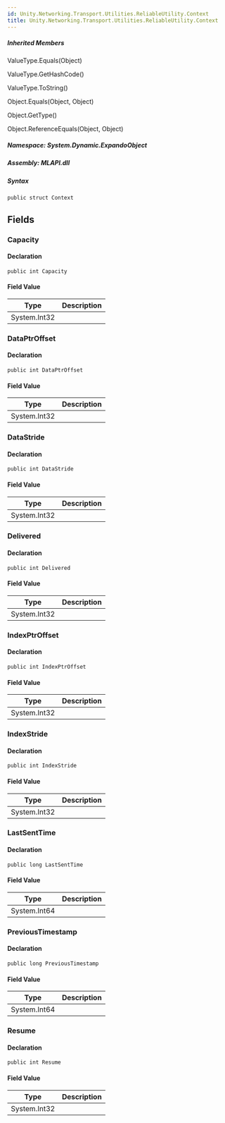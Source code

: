 ```yaml
---  
id: Unity.Networking.Transport.Utilities.ReliableUtility.Context  
title: Unity.Networking.Transport.Utilities.ReliableUtility.Context  
---
```


<div class="markdown level0 summary">

</div>

<div class="markdown level0 conceptual">

</div>

<div class="inheritedMembers">

##### Inherited Members

<div>

ValueType.Equals(Object)

</div>

<div>

ValueType.GetHashCode()

</div>

<div>

ValueType.ToString()

</div>

<div>

Object.Equals(Object, Object)

</div>

<div>

Object.GetType()

</div>

<div>

Object.ReferenceEquals(Object, Object)

</div>

</div>

##### **Namespace**: System.Dynamic.ExpandoObject

##### **Assembly**: MLAPI.dll

##### Syntax

    public struct Context

## Fields

### Capacity

<div class="markdown level1 summary">

</div>

<div class="markdown level1 conceptual">

</div>

#### Declaration

    public int Capacity

#### Field Value

| Type         | Description |
|--------------|-------------|
| System.Int32 |             |

### DataPtrOffset

<div class="markdown level1 summary">

</div>

<div class="markdown level1 conceptual">

</div>

#### Declaration

    public int DataPtrOffset

#### Field Value

| Type         | Description |
|--------------|-------------|
| System.Int32 |             |

### DataStride

<div class="markdown level1 summary">

</div>

<div class="markdown level1 conceptual">

</div>

#### Declaration

    public int DataStride

#### Field Value

| Type         | Description |
|--------------|-------------|
| System.Int32 |             |

### Delivered

<div class="markdown level1 summary">

</div>

<div class="markdown level1 conceptual">

</div>

#### Declaration

    public int Delivered

#### Field Value

| Type         | Description |
|--------------|-------------|
| System.Int32 |             |

### IndexPtrOffset

<div class="markdown level1 summary">

</div>

<div class="markdown level1 conceptual">

</div>

#### Declaration

    public int IndexPtrOffset

#### Field Value

| Type         | Description |
|--------------|-------------|
| System.Int32 |             |

### IndexStride

<div class="markdown level1 summary">

</div>

<div class="markdown level1 conceptual">

</div>

#### Declaration

    public int IndexStride

#### Field Value

| Type         | Description |
|--------------|-------------|
| System.Int32 |             |

### LastSentTime

<div class="markdown level1 summary">

</div>

<div class="markdown level1 conceptual">

</div>

#### Declaration

    public long LastSentTime

#### Field Value

| Type         | Description |
|--------------|-------------|
| System.Int64 |             |

### PreviousTimestamp

<div class="markdown level1 summary">

</div>

<div class="markdown level1 conceptual">

</div>

#### Declaration

    public long PreviousTimestamp

#### Field Value

| Type         | Description |
|--------------|-------------|
| System.Int64 |             |

### Resume

<div class="markdown level1 summary">

</div>

<div class="markdown level1 conceptual">

</div>

#### Declaration

    public int Resume

#### Field Value

| Type         | Description |
|--------------|-------------|
| System.Int32 |             |
